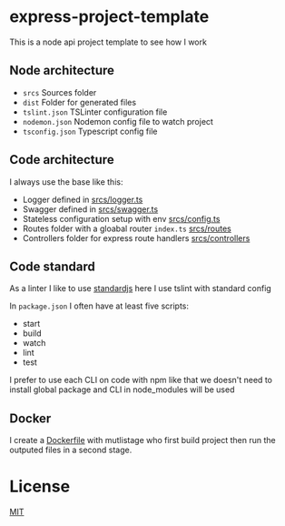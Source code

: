 # express-project-template

This is a node api project template to see how I work

## Node architecture

- `srcs` Sources folder
- `dist` Folder for generated files
- `tslint.json` TSLinter configuration file
- `nodemon.json` Nodemon config file to watch project
- `tsconfig.json` Typescript config file

## Code architecture

I always use the base like this:

- Logger defined in [srcs/logger.ts](/srcs/logger.ts)
- Swagger defined in [srcs/swagger.ts](/srcs/swagger.ts)
- Stateless configuration setup with env [srcs/config.ts](/srcs/config.ts)
- Routes folder with a gloabal router `index.ts` [srcs/routes](/srcs/routes)
- Controllers folder for express route handlers
  [srcs/controllers](/srcs/controllers)

## Code standard

As a linter I like to use [standardjs](https://standardjs.com/) here I use tslint
with standard config

In `package.json` I often have at least five scripts:

- start
- build
- watch
- lint
- test

I prefer to use each CLI on code with npm like that we doesn't need to install
global package and CLI in node_modules will be used

## Docker

I create a [Dockerfile](/Dockerfile) with mutlistage who first build project then run the
outputed files in a second stage.

# License

[MIT](https://en.wikipedia.org/wiki/MIT_License)
